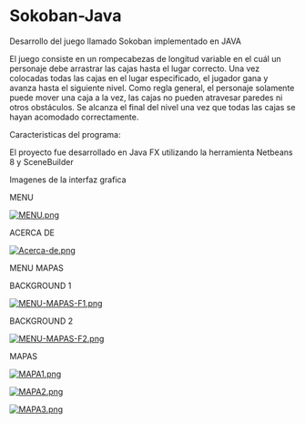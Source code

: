 # Sokoban-Java
Desarrollo del juego llamado Sokoban implementado en JAVA

El juego consiste en un rompecabezas de longitud variable en el cuál un personaje debe arrastrar las cajas hasta el lugar correcto. Una vez colocadas todas las cajas en el lugar especificado, el jugador gana y avanza hasta el siguiente nivel. Como regla general, el personaje solamente puede mover una caja a la vez, las cajas no pueden atravesar paredes ni otros obstáculos. Se alcanza el final del nivel una vez que todas las cajas se hayan acomodado correctamente.

Caracteristicas del programa:

El proyecto fue desarrollado en Java FX utilizando la herramienta Netbeans 8 y SceneBuilder

Imagenes de la interfaz grafica 


MENU


[![MENU.png](https://i.postimg.cc/ZqTwqzpY/MENU.png)](https://postimg.cc/K1HP9V0C)


ACERCA DE


[![Acerca-de.png](https://i.postimg.cc/vTxFbqNz/Acerca-de.png)](https://postimg.cc/V0wHFR1r)


MENU MAPAS


BACKGROUND 1


[![MENU-MAPAS-F1.png](https://i.postimg.cc/pLBgCZBT/MENU-MAPAS-F1.png)](https://postimg.cc/mPtX27Jf)


BACKGROUND 2


[![MENU-MAPAS-F2.png](https://i.postimg.cc/wTpfrNMs/MENU-MAPAS-F2.png)](https://postimg.cc/RqgL6NcM)


MAPAS


[![MAPA1.png](https://i.postimg.cc/C19t56wv/MAPA1.png)](https://postimg.cc/2bFTXGbv)


[![MAPA2.png](https://i.postimg.cc/xjbhhYPB/MAPA2.png)](https://postimg.cc/rzMfRB39)


[![MAPA3.png](https://i.postimg.cc/RZvYWtzz/MAPA3.png)](https://postimg.cc/3db16dRL)
